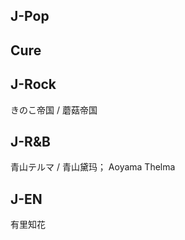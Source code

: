 ## J-Pop





## Cure



## J-Rock

きのこ帝国 / 蘑菇帝国



## J-R&B

青山テルマ / 青山黛玛； Aoyama Thelma





## J-EN

有里知花